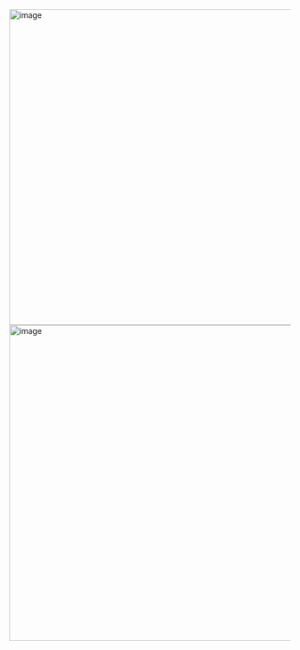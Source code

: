 <img width="566" alt="image" src="https://user-images.githubusercontent.com/37501487/230516484-bf670b94-1479-4952-a73c-6c02bdaa93a6.png">

<img width="566" alt="image" src="https://user-images.githubusercontent.com/37501487/230516517-47592529-6519-4993-9642-f742517ef6dd.png">
